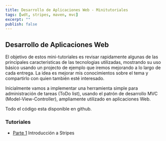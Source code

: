 ```yaml
--- 
title: Desarrollo de Aplicaciones Web - Minitutoriales
tags: [wdt, stripes, maven, mvc]
excerpt: ""
publish: false
---
```


## Desarrollo de Aplicaciones Web

El objetivo de estos mini-tutoriales es revisar rapidamente algunas de las principales caracteristicas de las tecnologias utilizadas, mostrando su uso básico usando un projecto de ejemplo que iremos mejorando a lo largo de cada entrega. La idea es mejorar mis conocimientos sobre el tema y compartirlo con quien también esté interesado.

Inicialmente vamos a implementar una herramienta simple para administración de tareas (ToDo list), usando el patrón de desarrollo MVC (Model-View-Controller), ampliamente utilizado en aplicaciones Web. 

Todo el código esta disponible en github.

### Tutoriales
 * [Parte 1](/2012/03/18/wdt_p01.html) Introducción a Stripes

<script type="text/javascript">
//<![CDATA[
(function() {
	var links = document.getElementsByTagName('a');
	var query = '?';
	for(var i = 0; i < links.length; i++) {
	if(links[i].href.indexOf('#disqus_thread') >= 0) {
		query += 'url' + i + '=' + encodeURIComponent(links[i].href) + '&';
	}
	}
	document.write('<script charset="utf-8" type="text/javascript" src="http://disqus.com/forums/emiguelwebpage/get_num_replies.js' + query + '"></' + 'script>');
})();
//]]>
</script>

